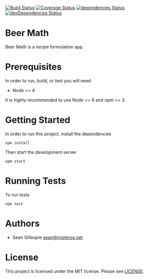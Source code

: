 [![Build Status](https://travis-ci.org/sgillespie/beer-math.svg?branch=master)](https://travis-ci.org/sgillespie/beer-math)
[![Coverage Status](https://coveralls.io/repos/github/sgillespie/beer-math/badge.svg?branch=master)](https://coveralls.io/github/sgillespie/beer-math?branch=master)
[![dependencies Status](https://david-dm.org/sgillespie/beer-math/status.svg)](https://david-dm.org/sgillespie/beer-math)
[![devDependencies Status](https://david-dm.org/sgillespie/beer-math/dev-status.svg)](https://david-dm.org/sgillespie/beer-math?type=dev)
# Beer Math
Beer Math is a recipe formulation app.

# Prerequisites
In order to run, build, or test you will need

 * Node >= 4

It is highly recommended to use Node >= 6 and npm >= 3. 

# Getting Started
In order to run this project, install the dependencies

    npm install

Then start the development server

    npm start

# Running Tests
To run tests

    npm test

# Authors

 * Sean Gillespie <sean@mistersg.net>

# License
This project is licensed under the MIT license. Please see [LICENSE](LICENSE).

